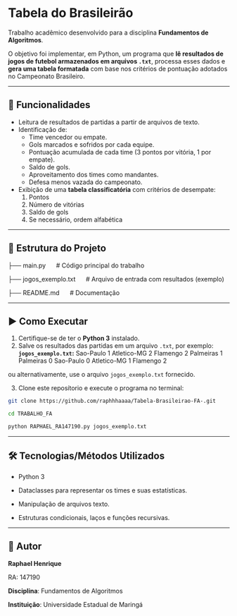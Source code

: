 # Tabela do Brasileirão

Trabalho acadêmico desenvolvido para a disciplina **Fundamentos de Algoritmos**.  

O objetivo foi implementar, em Python, um programa que **lê resultados de jogos de futebol armazenados em arquivos `.txt`**, processa esses dados e **gera uma tabela formatada** com base nos critérios de pontuação adotados no Campeonato Brasileiro.

---

## 📌 Funcionalidades

- Leitura de resultados de partidas a partir de arquivos de texto.
- Identificação de:
  - Time vencedor ou empate.
  - Gols marcados e sofridos por cada equipe.
  - Pontuação acumulada de cada time (3 pontos por vitória, 1 por empate).
  - Saldo de gols.
  - Aproveitamento dos times como mandantes.
  - Defesa menos vazada do campeonato.
- Exibição de uma **tabela classificatória** com critérios de desempate:
  1. Pontos
  2. Número de vitórias
  3. Saldo de gols
  4. Se necessário, ordem alfabética

---

## 📂 Estrutura do Projeto
├── main.py &nbsp;&nbsp;&nbsp;&nbsp;&nbsp;# Código principal do trabalho

├── jogos_exemplo.txt &nbsp;&nbsp;&nbsp;&nbsp;&nbsp;# Arquivo de entrada com resultados (exemplo)

├── README.md &nbsp;&nbsp;&nbsp;&nbsp;&nbsp;# Documentação

---

## ▶️ Como Executar

1. Certifique-se de ter o **Python 3** instalado.
2. Salve os resultados das partidas em um arquivo `.txt`, por exemplo: 
**`jogos_exemplo.txt`:**
Sao-Paulo 1 Atletico-MG 2
Flamengo 2 Palmeiras 1
Palmeiras 0 Sao-Paulo 0
Atletico-MG 1 Flamengo 2

ou alternativamente, use o arquivo `jogos_exemplo.txt` fornecido.

3. Clone este reposítorio e execute o programa no terminal:
```bash
git clone https://github.com/raphhhaaaa/Tabela-Brasileirao-FA-.git
```
```bash
cd TRABALHO_FA
```
```bash
python RAPHAEL_RA147190.py jogos_exemplo.txt
```

---

## 🛠️ Tecnologias/Métodos Utilizados

- Python 3

- Dataclasses para representar os times e suas estatísticas.

- Manipulação de arquivos texto.

- Estruturas condicionais, laços e funções recursivas.

---

## 👤 Autor

**Raphael Henrique**

RA: 147190

**Disciplina**: Fundamentos de Algoritmos

**Instituição**: Universidade Estadual de Maringá
